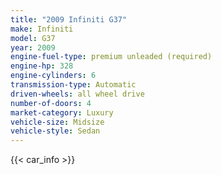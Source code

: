 ```yaml
---
title: "2009 Infiniti G37"
make: Infiniti
model: G37
year: 2009
engine-fuel-type: premium unleaded (required)
engine-hp: 328
engine-cylinders: 6
transmission-type: Automatic
driven-wheels: all wheel drive
number-of-doors: 4
market-category: Luxury
vehicle-size: Midsize
vehicle-style: Sedan
---
```


{{< car_info >}}
